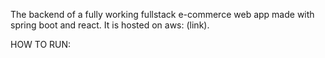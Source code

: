 The backend of a fully working fullstack e-commerce web app made with spring boot and react.
It is hosted on aws: (link).

HOW TO RUN:
